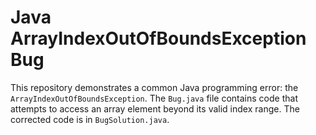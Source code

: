 # Java ArrayIndexOutOfBoundsException Bug
This repository demonstrates a common Java programming error: the `ArrayIndexOutOfBoundsException`. The `Bug.java` file contains code that attempts to access an array element beyond its valid index range. The corrected code is in `BugSolution.java`.
